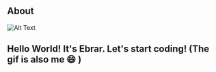 ## About <a name = "about"></a>
![Alt Text](https://media.giphy.com/media/dlMIwDQAxXn1K/giphy.gif)


## Hello World! It's Ebrar. Let's start coding! (The gif is also me 😄 )
